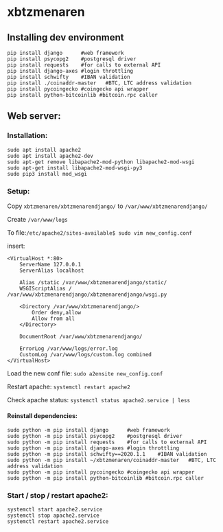 # xbtzmenaren

## Installing dev environment
```
pip install django      #web framework 
pip install psycopg2    #postgresql driver
pip install requests    #for calls to external API
pip install django-axes #login throttling
pip install schwifty    #IBAN validation
pip install ./coinaddr-master   #BTC, LTC address validation
pip install pycoingecko #coingecko api wrapper
pip install python-bitcoinlib #bitcoin.rpc caller
```

## Web server:
### Installation:
```
sudo apt install apache2
sudo apt install apache2-dev
sudo apt-get remove libapache2-mod-python libapache2-mod-wsgi
sudo apt-get install libapache2-mod-wsgi-py3
sudo pip3 install mod_wsgi
```
### Setup:
Copy `xbtzmenaren/xbtzmenarendjango/` to `/var/www/xbtzmenarendjango/`

Create `/var/www/logs`

To file:`/etc/apache2/sites-available$ sudo vim new_config.conf`

insert:
```
<VirtualHost *:80>
    ServerName 127.0.0.1
    ServerAlias localhost

    Alias /static /var/www/xbtzmenarendjango/static/
    WSGIScriptAlias / /var/www/xbtzmenarendjango/xbtzmenarendjango/wsgi.py

    <Directory /var/www/xbtzmenarendjango/>
        Order deny,allow
        Allow from all
    </Directory>

    DocumentRoot /var/www/xbtzmenarendjango/
    
    ErrorLog /var/www/logs/error.log
    CustomLog /var/www/logs/custom.log combined
</VirtualHost>
```

Load the new conf file: `sudo a2ensite new_config.conf`

Restart apache: `systemctl restart apache2`

Check apache status: `systemctl status apache2.service | less`

#### Reinstall dependencies:
```
sudo python -m pip install django      #web framework 
sudo python -m pip install psycopg2    #postgresql driver
sudo python -m pip install requests    #for calls to external API
sudo python -m pip install django-axes #login throttling
sudo python -m pip install schwifty==2020.1.1    #IBAN validation
sudo python -m pip install ~/xbtzmenaren/coinaddr-master   #BTC, LTC address validation
sudo python -m pip install pycoingecko #coingecko api wrapper
sudo python -m pip install python-bitcoinlib #bitcoin.rpc caller
```

### Start / stop / restart apache2:
```
systemctl start apache2.service
systemctl stop apache2.service
systemctl restart apache2.service
```

